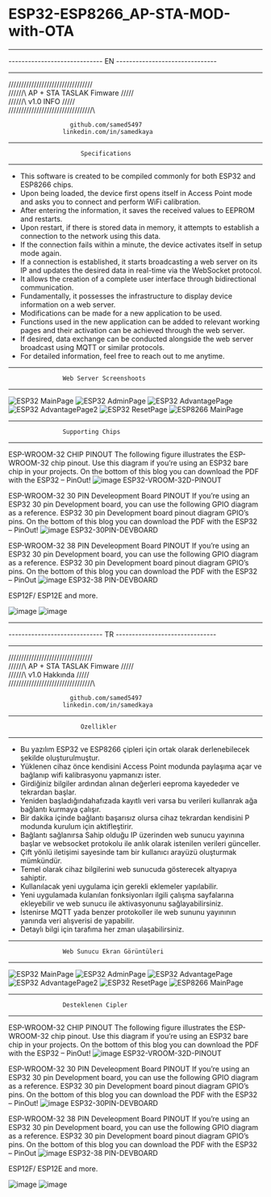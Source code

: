 # ESP32-ESP8266_AP-STA-MOD-with-OTA

__________________________________________________________________
-----------------------------  EN  -------------------------------
__________________________________________________________________

/\/\/\/\/\/\/\/\/\/\/\/\/\/\/\/\/\/\/\/\/\/\/\/\/\/\/\/\/\/\/\/\/\
/\/\/\/\/\/\            AP + STA TASLAK Fimware         /\/\/\/\/\
/\/\/\/\/\/\                 v1.0 INFO                  /\/\/\/\/\
/\/\/\/\/\/\/\/\/\/\/\/\/\/\/\/\/\/\/\/\/\/\/\/\/\/\/\/\/\/\/\/\/\

                     github.com/samed5497  
                   linkedin.com/in/samedkaya        
__________________________________________________________________
                        Specifications
------------------------------------------------------------------

- This software is created to be compiled commonly for both ESP32 and ESP8266 chips.
- Upon being loaded, the device first opens itself in Access Point mode and asks you to connect and perform WiFi calibration.
- After entering the information, it saves the received values to EEPROM and restarts.
- Upon restart, if there is stored data in memory, it attempts to establish a connection to the network using this data.
- If the connection fails within a minute, the device activates itself in setup mode again.
- If a connection is established, it starts broadcasting a web server on its IP and updates the desired data in real-time via the WebSocket protocol.
- It allows the creation of a complete user interface through bidirectional communication.
- Fundamentally, it possesses the infrastructure to display device information on a web server.
- Modifications can be made for a new application to be used.
- Functions used in the new application can be added to relevant working pages and their activation can be achieved through the web server.
- If desired, data exchange can be conducted alongside the web server broadcast using MQTT or similar protocols.
- For detailed information, feel free to reach out to me anytime.


__________________________________________________________________
                   Web Server Screenshoots
------------------------------------------------------------------

![ESP32 MainPage](https://github.com/samed5497/ESP32-ESP8266_AP-STA-MOD-with-OTA/assets/29681734/9e091a5a-dd44-4c04-80f6-09f46925c414)
![ESP32 AdminPage](https://github.com/samed5497/ESP32-ESP8266_AP-STA-MOD-with-OTA/assets/29681734/9a449827-700b-4b11-b11b-f7176427e7e8)
![ESP32 AdvantagePage](https://github.com/samed5497/ESP32-ESP8266_AP-STA-MOD-with-OTA/assets/29681734/0e2928b2-3c5a-4608-9cb7-ff526e400264)
![ESP32 AdvantagePage2](https://github.com/samed5497/ESP32-ESP8266_AP-STA-MOD-with-OTA/assets/29681734/d843d99a-7ab7-482f-8f5a-6bc9fbc1fcfa)
![ESP32 ResetPage](https://github.com/samed5497/ESP32-ESP8266_AP-STA-MOD-with-OTA/assets/29681734/fe1605de-802e-48c9-a366-7c675bc0a379)
![ESP8266 MainPage](https://github.com/samed5497/ESP32-ESP8266_AP-STA-MOD-with-OTA/assets/29681734/d1f8d109-91d4-4ed4-be6a-97020dcf8085)


__________________________________________________________________
                   Supporting Chips
------------------------------------------------------------------

ESP-WROOM-32 CHIP PINOUT The following figure illustrates the ESP-WROOM-32 chip pinout. Use this diagram if you’re using an ESP32 bare chip in your projects. On the bottom of this blog you can download the PDF with the ESP32 – PinOut!
![image](https://github.com/samed5497/ESP32-ESP8266_AP-STA-MOD-with-OTA/assets/29681734/afde0e8e-049b-4c0f-9d1b-891d4b92910f)
ESP32-VROOM-32D-PINOUT

ESP-WROOM-32 30 PIN Develeopment Board PINOUT If you’re using an ESP32 30 pin Development board, you can use the following GPIO diagram as a reference. ESP32 30 pin Development board pinout diagram GPIO’s pins. On the bottom of this blog you can download the PDF with the ESP32 – PinOut!
![image](https://github.com/samed5497/ESP32-ESP8266_AP-STA-MOD-with-OTA/assets/29681734/8d10f3ad-ffdf-4c8e-8fce-ca7bc334f846)
ESP32-30PIN-DEVBOARD

ESP-WROOM-32 38 PIN Develeopment Board PINOUT If you’re using an ESP32 30 pin Development board, you can use the following GPIO diagram as a reference. ESP32 30 pin Development board pinout diagram GPIO’s pins. On the bottom of this blog you can download the PDF with the ESP32 – PinOut
![image](https://github.com/samed5497/ESP32-ESP8266_AP-STA-MOD-with-OTA/assets/29681734/d0377903-c5e8-426e-84cb-1c80d76b7446)
ESP32-38 PIN-DEVBOARD

ESP12F/ ESP12E and more.

![image](https://github.com/samed5497/ESP32-ESP8266_AP-STA-MOD-with-OTA/assets/29681734/5bcd1bed-6ca2-4b69-abdd-c32eb63ba63a)
![image](https://github.com/samed5497/ESP32-ESP8266_AP-STA-MOD-with-OTA/assets/29681734/26f14a6e-2acd-4cfe-8d48-72340a203af8)




__________________________________________________________________
-----------------------------  TR  -------------------------------
__________________________________________________________________

/\/\/\/\/\/\/\/\/\/\/\/\/\/\/\/\/\/\/\/\/\/\/\/\/\/\/\/\/\/\/\/\/\
/\/\/\/\/\/\            AP + STA TASLAK Fimware         /\/\/\/\/\
/\/\/\/\/\/\                 v1.0 Hakkında              /\/\/\/\/\
/\/\/\/\/\/\/\/\/\/\/\/\/\/\/\/\/\/\/\/\/\/\/\/\/\/\/\/\/\/\/\/\/\

                     github.com/samed5497  
                   linkedin.com/in/samedkaya        
__________________________________________________________________
                        Özellikler
------------------------------------------------------------------

- Bu yazılım ESP32 ve ESP8266 çipleri için ortak olarak derlenebilecek şekilde oluşturulmuştur. 
- Yüklenen cihaz önce kendisini Access Point modunda paylaşıma açar ve bağlanıp wifi kalibrasyonu yapmanızı ister. 
- Girdiğiniz bilgiler ardından alınan değerleri eeproma kayededer ve tekrardan başlar. 
- Yeniden başladığındahafızada kayıtlı veri varsa bu verileri kullanrak ağa bağlantı kurmaya çalışır. 
- Bir dakika içinde bağlantı başarısız olursa cihaz tekrardan kendisini P modunda kurulum için aktifleştirir. 
- Bağlantı sağlanırsa Sahip olduğu IP üzerinden web sunucu yayınına başlar ve websocket protokolu ile anlık olarak istenilen verileri günceller. 
- Çift yönlü iletişimi sayesinde tam bir kullanıcı arayüzü oluşturmak mümkündür.
- Temel olarak cihaz bilgilerini web sunucuda gösterecek altyapıya sahiptir. 
- Kullanılacak yeni uygulama için gerekli eklemeler yapılabilir. 
- Yeni uygulamada kulanılan fonksiyonları ilgili çalışma sayfalarına ekleyebilir ve web sunucu ile aktivasyonunu sağlayabilirsiniz. 
- İstenirse MQTT yada benzer protokoller ile web sununu yayınının yanında veri alışverisi de yapabilir. 
- Detaylı bilgi için tarafıma her zman ulaşabilirsiniz.

__________________________________________________________________
                   Web Sunucu Ekran Görüntüleri
------------------------------------------------------------------

![ESP32 MainPage](https://github.com/samed5497/ESP32-ESP8266_AP-STA-MOD-with-OTA/assets/29681734/9e091a5a-dd44-4c04-80f6-09f46925c414)
![ESP32 AdminPage](https://github.com/samed5497/ESP32-ESP8266_AP-STA-MOD-with-OTA/assets/29681734/9a449827-700b-4b11-b11b-f7176427e7e8)
![ESP32 AdvantagePage](https://github.com/samed5497/ESP32-ESP8266_AP-STA-MOD-with-OTA/assets/29681734/0e2928b2-3c5a-4608-9cb7-ff526e400264)
![ESP32 AdvantagePage2](https://github.com/samed5497/ESP32-ESP8266_AP-STA-MOD-with-OTA/assets/29681734/d843d99a-7ab7-482f-8f5a-6bc9fbc1fcfa)
![ESP32 ResetPage](https://github.com/samed5497/ESP32-ESP8266_AP-STA-MOD-with-OTA/assets/29681734/fe1605de-802e-48c9-a366-7c675bc0a379)
![ESP8266 MainPage](https://github.com/samed5497/ESP32-ESP8266_AP-STA-MOD-with-OTA/assets/29681734/d1f8d109-91d4-4ed4-be6a-97020dcf8085)


__________________________________________________________________
                   Desteklenen Cipler
------------------------------------------------------------------

ESP-WROOM-32 CHIP PINOUT The following figure illustrates the ESP-WROOM-32 chip pinout. Use this diagram if you’re using an ESP32 bare chip in your projects. On the bottom of this blog you can download the PDF with the ESP32 – PinOut!
![image](https://github.com/samed5497/ESP32-ESP8266_AP-STA-MOD-with-OTA/assets/29681734/afde0e8e-049b-4c0f-9d1b-891d4b92910f)
ESP32-VROOM-32D-PINOUT

ESP-WROOM-32 30 PIN Develeopment Board PINOUT If you’re using an ESP32 30 pin Development board, you can use the following GPIO diagram as a reference. ESP32 30 pin Development board pinout diagram GPIO’s pins. On the bottom of this blog you can download the PDF with the ESP32 – PinOut!
![image](https://github.com/samed5497/ESP32-ESP8266_AP-STA-MOD-with-OTA/assets/29681734/8d10f3ad-ffdf-4c8e-8fce-ca7bc334f846)
ESP32-30PIN-DEVBOARD

ESP-WROOM-32 38 PIN Develeopment Board PINOUT If you’re using an ESP32 30 pin Development board, you can use the following GPIO diagram as a reference. ESP32 30 pin Development board pinout diagram GPIO’s pins. On the bottom of this blog you can download the PDF with the ESP32 – PinOut
![image](https://github.com/samed5497/ESP32-ESP8266_AP-STA-MOD-with-OTA/assets/29681734/d0377903-c5e8-426e-84cb-1c80d76b7446)
ESP32-38 PIN-DEVBOARD

ESP12F/ ESP12E and more.

![image](https://github.com/samed5497/ESP32-ESP8266_AP-STA-MOD-with-OTA/assets/29681734/5bcd1bed-6ca2-4b69-abdd-c32eb63ba63a)
![image](https://github.com/samed5497/ESP32-ESP8266_AP-STA-MOD-with-OTA/assets/29681734/26f14a6e-2acd-4cfe-8d48-72340a203af8)



